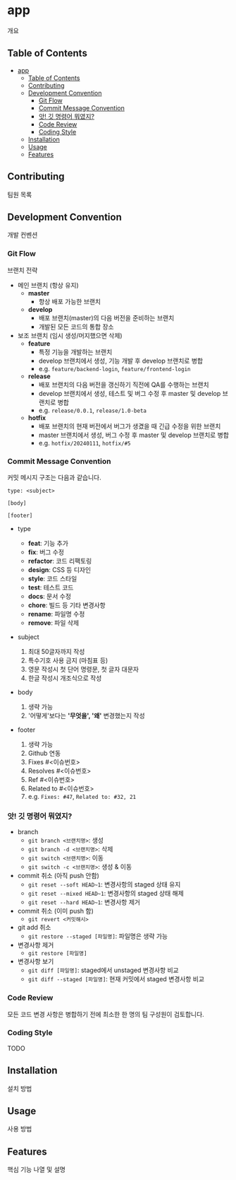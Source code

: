 # app

개요

## Table of Contents

- [app](#app)
  - [Table of Contents](#table-of-contents)
  - [Contributing](#contributing)
  - [Development Convention](#development-convention)
    - [Git Flow](#git-flow)
    - [Commit Message Convention](#commit-message-convention)
    - [앗! 깃 명령어 뭐였지?](#앗-깃-명령어-뭐였지)
    - [Code Review](#code-review)
    - [Coding Style](#coding-style)
  - [Installation](#installation)
  - [Usage](#usage)
  - [Features](#features)

## Contributing

팀원 목록

## Development Convention

개발 컨벤션

### Git Flow

브랜치 전략

- 메인 브랜치 (항상 유지)
  - **master**
    - 항상 배포 가능한 브랜치
  - **develop**
    - 배포 브랜치(master)의 다음 버전을 준비하는 브랜치
    - 개발된 모든 코드의 통합 장소
- 보조 브랜치 (임시 생성/머지했으면 삭제)
  - **feature**
    - 특정 기능을 개발하는 브랜치
    - develop 브랜치에서 생성, 기능 개발 후 develop 브랜치로 병합
    - e.g. `feature/backend-login`, `feature/frontend-login`
  - **release**
    - 배포 브랜치의 다음 버전을 갱신하기 직전에 QA를 수행하는 브랜치
    - develop 브랜치에서 생성, 테스트 및 버그 수정 후 master 및 develop 브랜치로 병합
    - e.g. `release/0.0.1`, `release/1.0-beta`
  - **hotfix**
    - 배포 브랜치의 현재 버전에서 버그가 생겼을 때 긴급 수정을 위한 브랜치
    - master 브랜치에서 생성, 버그 수정 후 master 및 develop 브랜치로 병합
    - e.g. `hotfix/20240111`, `hotfix/#5`

### Commit Message Convention

커밋 메시지 구조는 다음과 같습니다.
```
type: <subject>

[body]

[footer]
```

- type
  - **feat**: 기능 추가
  - **fix**: 버그 수정
  - **refactor**: 코드 리팩토링
  - **design**: CSS 등 디자인
  - **style**: 코드 스타일
  - **test**: 테스트 코드
  - **docs**: 문서 수정
  - **chore**: 빌드 등 기타 변경사항
  - **rename**: 파일명 수정
  - **remove**: 파일 삭제

- subject
  1. 최대 50글자까지 작성
  2. 특수기호 사용 금지 (마침표 등)
  3. 영문 작성시 첫 단어 명령문, 첫 글자 대문자
  4. 한글 작성시 개조식으로 작성

- body
  1. 생략 가능
  2. '어떻게'보다는 **'무엇을', '왜'** 변경했는지 작성

- footer
  1. 생략 가능
  2. Github 연동
  3. Fixes #<이슈번호>
  4. Resolves #<이슈번호>
  5. Ref #<이슈번호>
  6. Related to #<이슈번호>
  7. e.g. `Fixes: #47`, `Related to: #32, 21`

### 앗! 깃 명령어 뭐였지?

- branch
  - `git branch <브랜치명>`: 생성
  - `git branch -d <브랜치명>`: 삭제
  - `git switch <브랜치명>`: 이동
  - `git switch -c <브랜치명>`: 생성 & 이동
- commit 취소 (아직 push 안함)
  - `git reset --soft HEAD~1`: 변경사항의 staged 상태 유지
  - `git reset --mixed HEAD~1`: 변경사항의 staged 상태 해제
  - `git reset --hard HEAD~1`: 변경사항 제거
- commit 취소 (이미 push 함)
  - `git revert <커밋해시>`
- git add 취소
  - `git restore --staged [파일명]`: 파일명은 생략 가능
- 변경사항 제거
  - `git restore [파일명]`
- 변경사항 보기
  - `git diff [파일명]`: staged에서 unstaged 변경사항 비교
  - `git diff --staged [파일명]`: 현재 커밋에서 staged 변경사항 비교

### Code Review

모든 코드 변경 사항은 병합하기 전에 최소한 한 명의 팀 구성원이 검토합니다.

### Coding Style

TODO

## Installation

설치 방법

## Usage

사용 방법

## Features

핵심 기능 나열 및 설명
